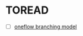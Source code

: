 # TOREAD

- [ ] [oneflow branching model](https://www.endoflineblog.com/oneflow-a-git-branching-model-and-workflow#oneflow-advantages)
